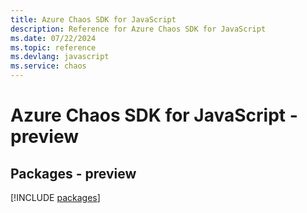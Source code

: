 ```yaml
---
title: Azure Chaos SDK for JavaScript
description: Reference for Azure Chaos SDK for JavaScript
ms.date: 07/22/2024
ms.topic: reference
ms.devlang: javascript
ms.service: chaos
---
```

# Azure Chaos SDK for JavaScript - preview
## Packages - preview
[!INCLUDE [packages](chaos-index.md)]